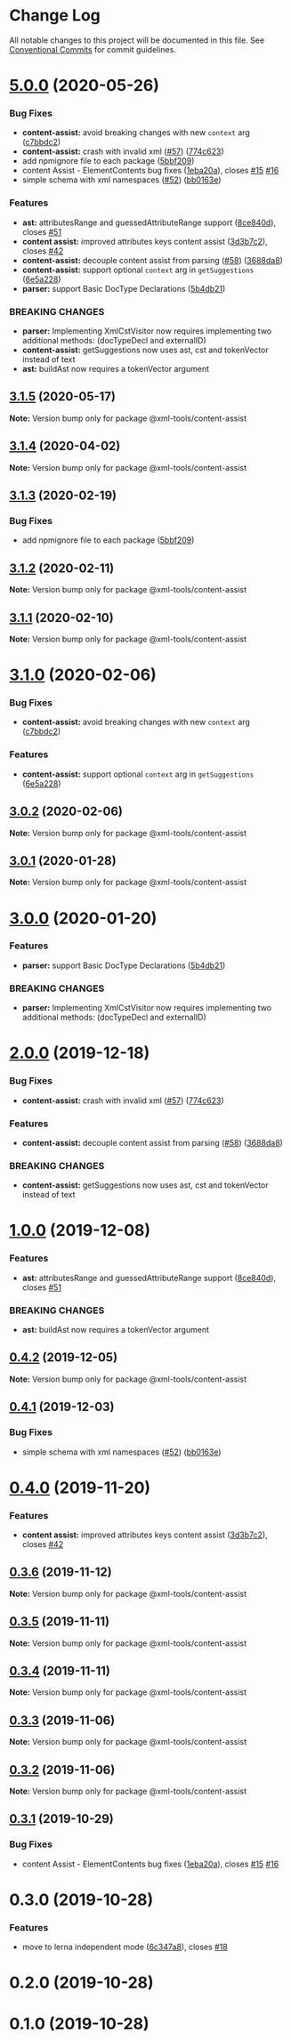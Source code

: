 # Change Log

All notable changes to this project will be documented in this file.
See [Conventional Commits](https://conventionalcommits.org) for commit guidelines.

# [5.0.0](https://github.com/sap/xml-tools/compare/v0.3.0...v5.0.0) (2020-05-26)

### Bug Fixes

- **content-assist:** avoid breaking changes with new `context` arg ([c7bbdc2](https://github.com/sap/xml-tools/commit/c7bbdc2))
- **content-assist:** crash with invalid xml ([#57](https://github.com/sap/xml-tools/issues/57)) ([774c623](https://github.com/sap/xml-tools/commit/774c623))
- add npmignore file to each package ([5bbf209](https://github.com/sap/xml-tools/commit/5bbf209))
- content Assist - ElementContents bug fixes ([1eba20a](https://github.com/sap/xml-tools/commit/1eba20a)), closes [#15](https://github.com/sap/xml-tools/issues/15) [#16](https://github.com/sap/xml-tools/issues/16)
- simple schema with xml namespaces ([#52](https://github.com/sap/xml-tools/issues/52)) ([bb0163e](https://github.com/sap/xml-tools/commit/bb0163e))

### Features

- **ast:** attributesRange and guessedAttributeRange support ([8ce840d](https://github.com/sap/xml-tools/commit/8ce840d)), closes [#51](https://github.com/sap/xml-tools/issues/51)
- **content assist:** improved attributes keys content assist ([3d3b7c2](https://github.com/sap/xml-tools/commit/3d3b7c2)), closes [#42](https://github.com/sap/xml-tools/issues/42)
- **content-assist:** decouple content assist from parsing ([#58](https://github.com/sap/xml-tools/issues/58)) ([3688da8](https://github.com/sap/xml-tools/commit/3688da8))
- **content-assist:** support optional `context` arg in `getSuggestions` ([6e5a228](https://github.com/sap/xml-tools/commit/6e5a228))
- **parser:** support Basic DocType Declarations ([5b4db21](https://github.com/sap/xml-tools/commit/5b4db21))

### BREAKING CHANGES

- **parser:** Implementing XmlCstVisitor now requires implementing two additional methods:
  (docTypeDecl and externalID)
- **content-assist:** getSuggestions now uses ast, cst and tokenVector instead of text
- **ast:** buildAst now requires a tokenVector argument

## [3.1.5](https://github.com/sap/xml-tools/compare/@xml-tools/content-assist@3.1.4...@xml-tools/content-assist@3.1.5) (2020-05-17)

**Note:** Version bump only for package @xml-tools/content-assist

## [3.1.4](https://github.com/sap/xml-tools/compare/@xml-tools/content-assist@3.1.3...@xml-tools/content-assist@3.1.4) (2020-04-02)

**Note:** Version bump only for package @xml-tools/content-assist

## [3.1.3](https://github.com/sap/xml-tools/compare/@xml-tools/content-assist@3.1.2...@xml-tools/content-assist@3.1.3) (2020-02-19)

### Bug Fixes

- add npmignore file to each package ([5bbf209](https://github.com/sap/xml-tools/commit/5bbf209))

## [3.1.2](https://github.com/sap/xml-tools/compare/@xml-tools/content-assist@3.1.1...@xml-tools/content-assist@3.1.2) (2020-02-11)

**Note:** Version bump only for package @xml-tools/content-assist

## [3.1.1](https://github.com/sap/xml-tools/compare/@xml-tools/content-assist@3.1.0...@xml-tools/content-assist@3.1.1) (2020-02-10)

**Note:** Version bump only for package @xml-tools/content-assist

# [3.1.0](https://github.com/sap/xml-tools/compare/@xml-tools/content-assist@3.0.2...@xml-tools/content-assist@3.1.0) (2020-02-06)

### Bug Fixes

- **content-assist:** avoid breaking changes with new `context` arg ([c7bbdc2](https://github.com/sap/xml-tools/commit/c7bbdc2))

### Features

- **content-assist:** support optional `context` arg in `getSuggestions` ([6e5a228](https://github.com/sap/xml-tools/commit/6e5a228))

## [3.0.2](https://github.com/sap/xml-tools/compare/@xml-tools/content-assist@3.0.1...@xml-tools/content-assist@3.0.2) (2020-02-06)

**Note:** Version bump only for package @xml-tools/content-assist

## [3.0.1](https://github.com/sap/xml-tools/compare/@xml-tools/content-assist@3.0.0...@xml-tools/content-assist@3.0.1) (2020-01-28)

**Note:** Version bump only for package @xml-tools/content-assist

# [3.0.0](https://github.com/sap/xml-tools/compare/@xml-tools/content-assist@2.0.0...@xml-tools/content-assist@3.0.0) (2020-01-20)

### Features

- **parser:** support Basic DocType Declarations ([5b4db21](https://github.com/sap/xml-tools/commit/5b4db21))

### BREAKING CHANGES

- **parser:** Implementing XmlCstVisitor now requires implementing two additional methods:
  (docTypeDecl and externalID)

# [2.0.0](https://github.com/sap/xml-tools/compare/@xml-tools/content-assist@1.0.0...@xml-tools/content-assist@2.0.0) (2019-12-18)

### Bug Fixes

- **content-assist:** crash with invalid xml ([#57](https://github.com/sap/xml-tools/issues/57)) ([774c623](https://github.com/sap/xml-tools/commit/774c623))

### Features

- **content-assist:** decouple content assist from parsing ([#58](https://github.com/sap/xml-tools/issues/58)) ([3688da8](https://github.com/sap/xml-tools/commit/3688da8))

### BREAKING CHANGES

- **content-assist:** getSuggestions now uses ast, cst and tokenVector instead of text

# [1.0.0](https://github.com/sap/xml-tools/compare/@xml-tools/content-assist@0.4.2...@xml-tools/content-assist@1.0.0) (2019-12-08)

### Features

- **ast:** attributesRange and guessedAttributeRange support ([8ce840d](https://github.com/sap/xml-tools/commit/8ce840d)), closes [#51](https://github.com/sap/xml-tools/issues/51)

### BREAKING CHANGES

- **ast:** buildAst now requires a tokenVector argument

## [0.4.2](https://github.com/sap/xml-tools/compare/@xml-tools/content-assist@0.4.1...@xml-tools/content-assist@0.4.2) (2019-12-05)

**Note:** Version bump only for package @xml-tools/content-assist

## [0.4.1](https://github.com/sap/xml-tools/compare/@xml-tools/content-assist@0.4.0...@xml-tools/content-assist@0.4.1) (2019-12-03)

### Bug Fixes

- simple schema with xml namespaces ([#52](https://github.com/sap/xml-tools/issues/52)) ([bb0163e](https://github.com/sap/xml-tools/commit/bb0163e))

# [0.4.0](https://github.com/sap/xml-tools/compare/@xml-tools/content-assist@0.3.6...@xml-tools/content-assist@0.4.0) (2019-11-20)

### Features

- **content assist:** improved attributes keys content assist ([3d3b7c2](https://github.com/sap/xml-tools/commit/3d3b7c2)), closes [#42](https://github.com/sap/xml-tools/issues/42)

## [0.3.6](https://github.com/sap/xml-tools/compare/@xml-tools/content-assist@0.3.5...@xml-tools/content-assist@0.3.6) (2019-11-12)

**Note:** Version bump only for package @xml-tools/content-assist

## [0.3.5](https://github.com/sap/xml-tools/compare/@xml-tools/content-assist@0.3.4...@xml-tools/content-assist@0.3.5) (2019-11-11)

**Note:** Version bump only for package @xml-tools/content-assist

## [0.3.4](https://github.com/sap/xml-tools/compare/@xml-tools/content-assist@0.3.3...@xml-tools/content-assist@0.3.4) (2019-11-11)

**Note:** Version bump only for package @xml-tools/content-assist

## [0.3.3](https://github.com/sap/xml-tools/compare/@xml-tools/content-assist@0.3.2...@xml-tools/content-assist@0.3.3) (2019-11-06)

**Note:** Version bump only for package @xml-tools/content-assist

## [0.3.2](https://github.com/sap/xml-tools/compare/@xml-tools/content-assist@0.3.1...@xml-tools/content-assist@0.3.2) (2019-11-06)

**Note:** Version bump only for package @xml-tools/content-assist

## [0.3.1](https://github.com/sap/xml-tools/compare/@xml-tools/content-assist@0.3.0...@xml-tools/content-assist@0.3.1) (2019-10-29)

### Bug Fixes

- content Assist - ElementContents bug fixes ([1eba20a](https://github.com/sap/xml-tools/commit/1eba20a)), closes [#15](https://github.com/sap/xml-tools/issues/15) [#16](https://github.com/sap/xml-tools/issues/16)

# 0.3.0 (2019-10-28)

### Features

- move to lerna independent mode ([6c347a8](https://github.com/sap/xml-tools/commit/6c347a8)), closes [#18](https://github.com/sap/xml-tools/issues/18)

# 0.2.0 (2019-10-28)

# 0.1.0 (2019-10-28)

